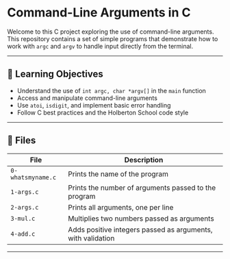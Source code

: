 # Command-Line Arguments in C

Welcome to this C project exploring the use of command-line arguments.  
This repository contains a set of simple programs that demonstrate how to work with `argc` and `argv` to handle input directly from the terminal.

---

## 📌 Learning Objectives

- Understand the use of `int argc, char *argv[]` in the `main` function
- Access and manipulate command-line arguments
- Use `atoi`, `isdigit`, and implement basic error handling
- Follow C best practices and the Holberton School code style

---

## 📁 Files

| File              | Description |
|-------------------|-------------|
| `0-whatsmyname.c` | Prints the name of the program |
| `1-args.c`        | Prints the number of arguments passed to the program |
| `2-args.c`        | Prints all arguments, one per line |
| `3-mul.c`         | Multiplies two numbers passed as arguments |
| `4-add.c`         | Adds positive integers passed as arguments, with validation |

---
